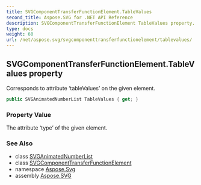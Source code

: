 ```yaml
---
title: SVGComponentTransferFunctionElement.TableValues
second_title: Aspose.SVG for .NET API Reference
description: SVGComponentTransferFunctionElement TableValues property. Corresponds to attribute tableValues on the given element
type: docs
weight: 60
url: /net/aspose.svg/svgcomponenttransferfunctionelement/tablevalues/
---
```

## SVGComponentTransferFunctionElement.TableValues property

Corresponds to attribute ‘tableValues’ on the given element.

```csharp
public SVGAnimatedNumberList TableValues { get; }
```

### Property Value

The attribute ‘type’ of the given element.

### See Also

* class [SVGAnimatedNumberList](../../../aspose.svg.datatypes/svganimatednumberlist/)
* class [SVGComponentTransferFunctionElement](../)
* namespace [Aspose.Svg](../../../aspose.svg/)
* assembly [Aspose.SVG](../../../)
